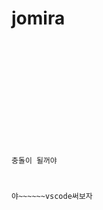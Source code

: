 # jomira

<code>
<!DOCTYPE html>
<html lang="ko">

<head>
    <meta charset="UTF-8">
    <meta http-equiv="X-UA-Compatible" content="IE=edge">
    <meta name="viewport" content="width=device-width, initial-scale=1.0">
    <title>충돌관련 테스트</title>
</head>

<body>
    <div class="box">충돌이 될꺼야</div>
    <p>야~~~~~~vscode써보자</p>
</body>

</html>

</code>
